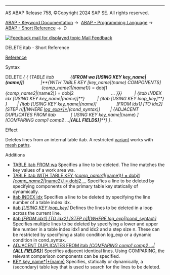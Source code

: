   

* * *

AS ABAP Release 758, ©Copyright 2024 SAP SE. All rights reserved.

[ABAP - Keyword Documentation](javascript:call_link\('abenabap.htm'\)) →  [ABAP - Programming Language](javascript:call_link\('abenabap_reference.htm'\)) →  [ABAP - Short Reference](javascript:call_link\('abenabap_shortref.htm'\)) →  D

 [![](Mail.gif?object=Mail.gif "Feedback mail for displayed topic") Mail Feedback](mailto:f1_help@sap.com?subject=Feedback%20on%20ABAP%20Documentation&body=Document:%20DELETE%20itab%2C%20ABAPDELETE_ITAB_SHORTREF%2C%20758%0D%0A%0D%0AError:%0D%0A%0D%0A%0D%0A%0D%0ASuggestion%20for%20improvement:)

DELETE itab - Short Reference

[Reference](javascript:call_link\('abapdelete_itab.htm'\))

Syntax

DELETE *{* *{* *{*TABLE itab
            *{**{*FROM wa *\[*USING KEY key\_name*|*(name)*\]**}*
            *|**{*WITH TABLE KEY *\[*key\_name*|*(name) COMPONENTS*\]*
                             *{*comp\_name1*|*(name1)*}* = dobj1
                             *{*comp\_name2*|*(name2)*}* = dobj2
                             ... *}**}**}*
         *|* *{*itab INDEX idx *\[*USING KEY key\_name*|*(name)*\]**}*
         *|* *{*itab *\[*USING KEY loop\_key*\]**}* *}*
       *|* *{*itab *\[*USING KEY key\_name*|*(name)*\]*
               *\[*FROM idx1*\]* *\[*TO idx2*\]* *\[*STEP n*\]**|**\[*WHERE [log\_exp*\]*](javascript:call_link\('abenlog_exp_shortref.htm'\))*|*(cond\_syntax)*}*
       *|* *{*ADJACENT DUPLICATES FROM itab
           *\[* USING KEY key\_name*|*(name) *\]*
           *\[*COMPARING comp1 comp2 ...*|**{*ALL FIELDS*}**\]**}* *}*.

Effect

Deletes lines from an internal table itab. A restricted [variant](javascript:call_link\('abenmesh_delete.htm'\)) works with [mesh paths](javascript:call_link\('abenmesh_path_glosry.htm'\) "Glossary Entry").

Additions   

-   [TABLE itab FROM wa](javascript:call_link\('abapdelete_itab_key.htm'\))
    Specifies a line to be deleted. The line matches the key values of a work area wa.
-   [TABLE itab WITH TABLE KEY *{*comp\_name1*|*(name1)*}* = dobj1 *{*comp\_name2*|*(name2)*}* = dobj2 ...](javascript:call_link\('abapdelete_itab_key.htm'\))
    Specifies a line to be deleted by specifying components of the primary table key statically of dynamically.
-   [itab INDEX idx](javascript:call_link\('abapdelete_itab_line.htm'\))
    Specifies a line to be deleted by specifying the line number of a table index idx.
-   [itab *\[*USING KEY loop\_key*\]*](javascript:call_link\('abapdelete_itab_line.htm'\))
    Defines the lines to be deleted in a loop across the current line.
-   [itab *\[*FROM idx1*\]* *\[*TO idx2*\]* *\[*STEP n*\]**|**\[*WHERE log\_exp*|*(cond\_syntax)*\]*](javascript:call_link\('abapdelete_itab_lines.htm'\))
    Specifies multiple lines to be deleted by specifying a lower and upper line number in a table index idx1 and idx2 and a step size n. These can be restricted by specifying a static condition log\_exp or a dynamic condition in cond\_syntax.
-   [ADJACENT DUPLICATES FROM itab *\[*COMPARING comp1 comp2 ...*|**{*ALL FIELDS*}**\]*](javascript:call_link\('abapdelete_duplicates.htm'\))
    Specifies adjacent identical lines. Using COMPARING, the relevant comparison components can be specified.
-   [KEY key\_name*|*(name)](javascript:call_link\('abapdelete_itab.htm'\))
    Specifies, statically or dynamically, a (secondary) table key that is used to search for the lines to be deleted.